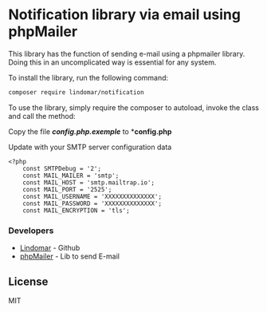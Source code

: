 # Notification library via email using phpMailer

This library has the function of sending e-mail using a phpmailer library. Doing this in an uncomplicated way is essential for any system.

To install the library, run the following command:

```sh
composer require lindomar/notification
```

To use the library, simply require the composer to autoload, invoke the class and call the method:

Copy the file ***config.php.exemple*** to ***config.php**

Update with your SMTP server configuration data
```
<?php
	const SMTPDebug = '2';
	const MAIL_MAILER = 'smtp';
	const MAIL_HOST = 'smtp.mailtrap.io';
	const MAIL_PORT = '2525';
	const MAIL_USERNAME = 'XXXXXXXXXXXXXX';
	const MAIL_PASSWORD = 'XXXXXXXXXXXXXX';
	const MAIL_ENCRYPTION = 'tls';
```


### Developers
* [Lindomar] - Github
* [phpMailer] - Lib to send E-mail

License
----
MIT

[//]:#
[phpMailer]: <https://github.com/PHPMailer/PHPMailer>
[Lindomar]: <https://github.com/Lindomarc>